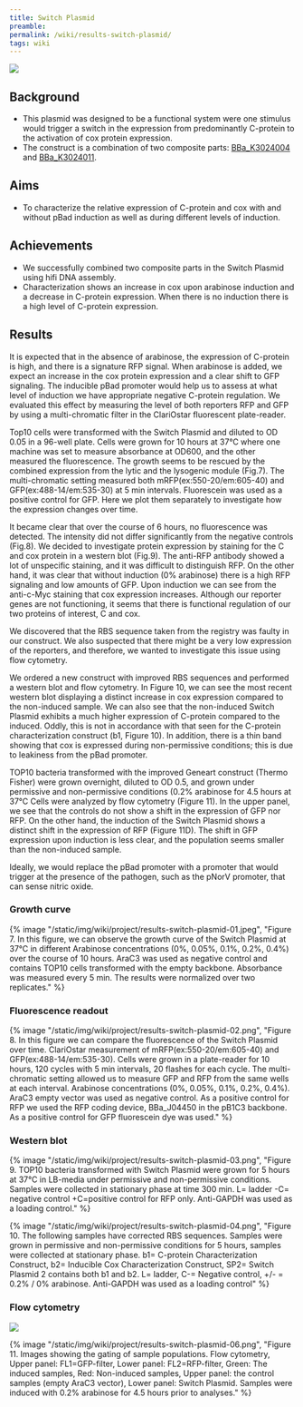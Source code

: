 ```yaml
---
title: Switch Plasmid
preamble:
permalink: /wiki/results-switch-plasmid/
tags: wiki
---
```


![](https://2019.igem.org/wiki/images/9/95/T--Stockholm--results-switch-plasmid-00.png)

## Background

-   This plasmid was designed to be a functional system were one stimulus would trigger a switch in the expression from predominantly C-protein to the activation of cox protein expression.
-   The construct is a combination of two composite parts: [BBa_K3024004](http://parts.igem.org/Part:BBa_K3024004) and [BBa_K3024011](http://parts.igem.org/Part:BBa_K3024011).

## Aims

-   To characterize the relative expression of C-protein and cox with and without pBad induction as well as during different levels of induction.

## Achievements

-   We successfully combined two composite parts in the Switch Plasmid using hifi DNA assembly.
-   Characterization shows an increase in cox upon arabinose induction and a decrease in C-protein expression. When there is no induction there is a high level of C-protein expression.

## Results

It is expected that in the absence of arabinose, the expression of C-protein is high, and there is a signature RFP signal. When arabinose is added, we expect an increase in the cox protein expression and a clear shift to GFP signaling. The inducible pBad promoter would help us to assess at what level of induction we have appropriate negative C-protein regulation. We evaluated this effect by measuring the level of both reporters RFP and GFP by using a multi-chromatic filter in the ClariOstar fluorescent plate-reader.

Top10 cells were transformed with the Switch Plasmid and diluted to OD 0.05 in a 96-well plate. Cells were grown for 10 hours at 37℃ where one machine was set to measure absorbance at OD600, and the other measured the fluorescence. The growth seems to be rescued by the combined expression from the lytic and the lysogenic module (Fig.7). The multi-chromatic setting measured both mRFP(ex:550-20/em:605-40) and GFP(ex:488-14/em:535-30) at 5 min intervals. Fluorescein was used as a positive control for GFP. Here we plot them separately to investigate how the expression changes over time.

It became clear that over the course of 6 hours, no fluorescence was detected. The intensity did not differ significantly from the negative controls (Fig.8). We decided to investigate protein expression by staining for the C and cox protein in a western blot (Fig.9). The anti-RFP antibody showed a lot of unspecific staining, and it was difficult to distinguish RFP. On the other hand, it was clear that without induction (0% arabinose) there is a high RFP signaling and low amounts of GFP. Upon induction we can see from the anti-c-Myc staining that cox expression increases. Although our reporter genes are not functioning, it seems that there is functional regulation of our two proteins of interest, C and cox.

We discovered that the RBS sequence taken from the registry was faulty in our construct. We also suspected that there might be a very low expression of the reporters, and therefore, we wanted to investigate this issue using flow cytometry.

We ordered a new construct with improved RBS sequences and performed a western blot and flow cytometry. In Figure 10, we can see the most recent western blot displaying a distinct increase in cox expression compared to the non-induced sample. We can also see that the non-induced Switch Plasmid exhibits a much higher expression of C-protein compared to the induced. Oddly, this is not in accordance with that seen for the C-protein characterization construct (b1, Figure 10). In addition, there is a thin band showing that cox is expressed during non-permissive conditions; this is due to leakiness from the pBad promoter.

TOP10 bacteria transformed with the improved Geneart construct (Thermo Fisher) were grown overnight, diluted to OD 0.5, and grown under permissive and non-permissive conditions (0.2% arabinose for 4.5 hours at 37°C Cells were analyzed by flow cytometry (Figure 11). In the upper panel, we see that the controls do not show a shift in the expression of GFP nor RFP. On the other hand, the induction of the Switch Plasmid shows a distinct shift in the expression of RFP (Figure 11D). The shift in GFP expression upon induction is less clear, and the population seems smaller than the non-induced sample.

Ideally, we would replace the pBad promoter with a promoter that would trigger at the presence of the pathogen, such as the pNorV promoter, that can sense nitric oxide.

### Growth curve

{% image "/static/img/wiki/project/results-switch-plasmid-01.jpeg", "Figure 7. In this figure, we can observe the growth curve of the Switch Plasmid at 37°C in different Arabinose concentrations (0%, 0.05%, 0.1%, 0.2%, 0.4%) over the course of 10 hours. AraC3 was used as negative control and contains TOP10 cells transformed with the empty backbone. Absorbance was measured every 5 min. The results were normalized over two replicates." %}

### Fluorescence readout

{% image "/static/img/wiki/project/results-switch-plasmid-02.png", "Figure 8. In this figure we can compare the fluorescence of the Switch Plasmid over time. ClariOstar measurement of mRFP(ex:550-20/em:605-40) and GFP(ex:488-14/em:535-30). Cells were grown in a plate-reader for 10 hours, 120 cycles with 5 min intervals, 20 flashes for each cycle. The multi-chromatic setting allowed us to measure GFP and RFP from the same wells at each interval. Arabinose concentrations (0%, 0.05%, 0.1%, 0.2%, 0.4%). AraC3 empty vector was used as negative control. As a positive control for RFP we used the RFP coding device, BBa_J04450 in the pB1C3 backbone. As a positive control for GFP fluorescein dye was used." %}

### Western blot

{% image "/static/img/wiki/project/results-switch-plasmid-03.png", "Figure 9. TOP10 bacteria transformed with Switch Plasmid were grown for 5 hours at 37°C in LB-media under permissive and non-permissive conditions. Samples were collected in stationary phase at time 300 min. L= ladder -C= negative control +C=positive control for RFP only. Anti-GAPDH was used as a loading control." %}

{% image "/static/img/wiki/project/results-switch-plasmid-04.png", "Figure 10. The following samples have corrected RBS sequences. Samples were grown in permissive and non-permissive conditions for 5 hours, samples were collected at stationary phase. b1= C-protein Characterization Construct, b2= Inducible Cox Characterization Construct, SP2= Switch Plasmid 2 contains both b1 and b2. L= ladder, C-= Negative control, +/- = 0.2% / 0% arabinose. Anti-GAPDH was used as a loading control" %}

### Flow cytometry

![](https://2019.igem.org/wiki/images/d/dd/T--Stockholm--results-switch-plasmid-05.png)

{% image "/static/img/wiki/project/results-switch-plasmid-06.png", "Figure 11. Images showing the gating of sample populations. Flow cytometry, Upper panel: FL1=GFP-filter, Lower panel: FL2=RFP-filter, Green: The induced samples, Red: Non-induced samples, Upper panel: the control samples (empty AraC3 vector), Lower panel: Switch Plasmid. Samples were induced with 0.2% arabinose for 4.5 hours prior to analyses." %}

